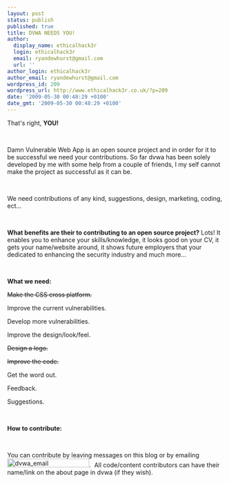 ```yaml
---
layout: post
status: publish
published: true
title: DVWA NEEDS YOU!
author:
  display_name: ethicalhack3r
  login: ethicalhack3r
  email: ryandewhurst@gmail.com
  url: ''
author_login: ethicalhack3r
author_email: ryandewhurst@gmail.com
wordpress_id: 209
wordpress_url: http://www.ethicalhack3r.co.uk/?p=209
date: '2009-05-30 00:48:29 +0100'
date_gmt: '2009-05-30 00:48:29 +0100'
---
```

<p>That's right, <strong>YOU!</strong></p>
<p><strong><span style="text-decoration: underline;"></span><br />
</strong></p>
<p>Damn Vulnerable Web App is an open source project and in order for it to be successful we need your contributions. So far dvwa has been solely developed by me with some help from a couple of friends, I my self cannot make the project as successful as it can be.</p>
<p><strong><span style="text-decoration: underline;"></span><br />
</strong></p>
<p>We need contributions of any kind, suggestions, design, marketing, coding, ect...</p>
<p><strong><span style="text-decoration: underline;"></span><br />
</strong></p>
<p><strong>What benefits are their to contributing to an open source project?</strong> Lots! It enables you to enhance your skills/knowledge, it looks good on your CV, it gets your name/website around, it shows future employers that your dedicated to enhancing the security industry and much more...</p>
<p><strong><span style="text-decoration: underline;"></span><br />
</strong></p>
<p><strong>What we need:</strong></p>
<p><del datetime="2009-06-22T12:52:57+00:00">Make the CSS cross platform.</del></p>
<p>Improve the current vulnerabilities.</p>
<p>Develop more vulnerabilities.</p>
<p>Improve the design/look/feel.</p>
<p><del datetime="2009-07-17T23:39:51+00:00">Design a logo.</del></p>
<p><del datetime="2009-07-17T23:39:51+00:00">Improve the code.</del></p>
<p>Get the word out.</p>
<p>Feedback.</p>
<p>Suggestions.</p>
<p><strong><span style="text-decoration: underline;"></span><br />
</strong></p>
<p><strong>How to contribute:</strong></p>
<p><strong><span style="text-decoration: underline;"></span><br />
</strong></p>
<p>You can contribute by leaving messages on this blog or by emailing <img class="alignnone size-full wp-image-210" title="dvwa_email" src="http://www.ethicalhack3r.co.uk/wp-content/uploads/2009/05/dvwa_email.png" alt="dvwa_email" width="190" height="20" />.  All code/content contributors can have their name/link on the about page in dvwa (if they wish).</p>
